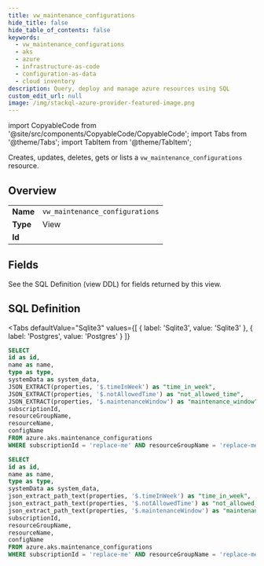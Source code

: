 ```yaml
--- 
title: vw_maintenance_configurations
hide_title: false
hide_table_of_contents: false
keywords:
  - vw_maintenance_configurations
  - aks
  - azure
  - infrastructure-as-code
  - configuration-as-data
  - cloud inventory
description: Query, deploy and manage azure resources using SQL
custom_edit_url: null
image: /img/stackql-azure-provider-featured-image.png
---
```


import CopyableCode from '@site/src/components/CopyableCode/CopyableCode';
import Tabs from '@theme/Tabs';
import TabItem from '@theme/TabItem';

Creates, updates, deletes, gets or lists a <code>vw_maintenance_configurations</code> resource.

## Overview
<table><tbody>
<tr><td><b>Name</b></td><td><code>vw_maintenance_configurations</code></td></tr>
<tr><td><b>Type</b></td><td>View</td></tr>
<tr><td><b>Id</b></td><td><CopyableCode code="azure.aks.vw_maintenance_configurations" /></td></tr>
</tbody></table>

## Fields

See the SQL Definition (view DDL) for fields returned by this view.

## SQL Definition

<Tabs
defaultValue="Sqlite3"
values={[
{ label: 'Sqlite3', value: 'Sqlite3' },
{ label: 'Postgres', value: 'Postgres' }
]}
>
<TabItem value="Sqlite3">

```sql
SELECT
id as id,
name as name,
type as type,
systemData as system_data,
JSON_EXTRACT(properties, '$.timeInWeek') as "time_in_week",
JSON_EXTRACT(properties, '$.notAllowedTime') as "not_allowed_time",
JSON_EXTRACT(properties, '$.maintenanceWindow') as "maintenance_window",
subscriptionId,
resourceGroupName,
resourceName,
configName
FROM azure.aks.maintenance_configurations
WHERE subscriptionId = 'replace-me' AND resourceGroupName = 'replace-me' AND resourceName = 'replace-me';
```

</TabItem>
<TabItem value="Postgres">

```sql
SELECT
id as id,
name as name,
type as type,
systemData as system_data,
json_extract_path_text(properties, '$.timeInWeek') as "time_in_week",
json_extract_path_text(properties, '$.notAllowedTime') as "not_allowed_time",
json_extract_path_text(properties, '$.maintenanceWindow') as "maintenance_window",
subscriptionId,
resourceGroupName,
resourceName,
configName
FROM azure.aks.maintenance_configurations
WHERE subscriptionId = 'replace-me' AND resourceGroupName = 'replace-me' AND resourceName = 'replace-me';
```

</TabItem>
</Tabs>
